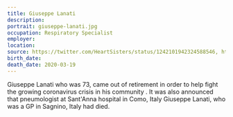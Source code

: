 ```yaml
---
title: Giuseppe Lanati
description: 
portrait: giuseppe-lanati.jpg
occupation: Respiratory Specialist
employer: 
location: 
source: https://twitter.com/HeartSisters/status/1242101942324588546, https://www.facebook.com/TheItalianAmericanPage1/posts/1124508381220371
birth_date: 
death_date: 2020-03-19
---
```


Giuseppe Lanati who was 73, came out of retirement in order to help fight the growing coronavirus crisis in his community .
It was also announced that pneumologist at Sant'Anna hospital in Como, Italy Giuseppe Lanati, who was a GP in Sagnino, Italy had died.